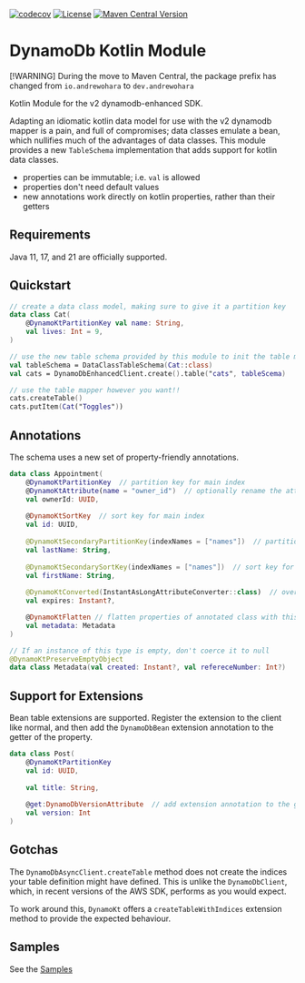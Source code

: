 [![codecov](https://codecov.io/gh/oharaandrew314/dynamodb-kotlin-module/branch/master/graph/badge.svg)](https://codecov.io/gh/oharaandrew314/dynamodb-kotlin-module)
[![License](https://img.shields.io/badge/License-Apache_2.0-blue.svg)](https://opensource.org/licenses/Apache-2.0)
[![Maven Central Version](https://img.shields.io/maven-central/v/dev.andrewohara/dynamokt)](https://central.sonatype.com/artifact/dev.andrewohara/dynamokt)

# DynamoDb Kotlin Module

[!WARNING] During the move to Maven Central, the package prefix has changed from `io.andrewohara` to `dev.andrewohara`

Kotlin Module for the v2 dynamodb-enhanced SDK.

Adapting an idiomatic kotlin data model for use with the v2 dynamodb mapper is a pain, and full of compromises;
data classes emulate a bean, which nullifies much of the advantages of data classes.
This module provides a new `TableSchema` implementation that adds support for kotlin data classes.

- properties can be immutable; i.e. `val` is allowed
- properties don't need default values
- new annotations work directly on kotlin properties, rather than their getters

## Requirements

Java 11, 17, and 21 are officially supported.

## Quickstart

```kotlin
// create a data class model, making sure to give it a partition key
data class Cat(
    @DynamoKtPartitionKey val name: String,
    val lives: Int = 9,
)

// use the new table schema provided by this module to init the table mapper
val tableSchema = DataClassTableSchema(Cat::class)
val cats = DynamoDbEnhancedClient.create().table("cats", tableScema)

// use the table mapper however you want!!
cats.createTable()
cats.putItem(Cat("Toggles"))
```

## Annotations

The schema uses a new set of property-friendly annotations.

```kotlin
data class Appointment(
    @DynamoKtPartitionKey  // partition key for main index
    @DynamoKtAttribute(name = "owner_id")  // optionally rename the attribute
    val ownerId: UUID,
    
    @DynamoKtSortKey  // sort key for main index
    val id: UUID,
    
    @DynamoKtSecondaryPartitionKey(indexNames = ["names"])  // partition key for secondary indices
    val lastName: String,
    
    @DynamoKtSecondarySortKey(indexNames = ["names"])  // sort key for secondary indices
    val firstName: String,
    
    @DynamoKtConverted(InstantAsLongAttributeConverter::class)  // override the attribute converter
    val expires: Instant?,

    @DynamoKtFlatten // flatten properties of annotated class with this document    
    val metadata: Metadata
)

// If an instance of this type is empty, don't coerce it to null
@DynamoKtPreserveEmptyObject
data class Metadata(val created: Instant?, val refereceNumber: Int?)
```

## Support for Extensions

Bean table extensions are supported.  Register the extension to the client like normal,
and then add the `DynamoDbBean` extension annotation to the getter of the property.

```kotlin
data class Post(
    @DynamoKtPartitionKey
    val id: UUID,
    
    val title: String,
    
    @get:DynamoDbVersionAttribute  // add extension annotation to the getter  (ie get:<annotation>)
    val version: Int
)
```

## Gotchas

The `DynamoDbAsyncClient.createTable` method does not create the indices your table definition might have defined.
This is unlike the `DynamoDbClient`, which, in recent versions of the AWS SDK, performs as you would expect.

To work around this, `DynamoKt` offers a `createTableWithIndices` extension method to provide the expected behaviour.

## Samples

See the [Samples](/src/test/kotlin/dev/andrewohara/dynamokt/samples)
